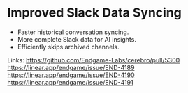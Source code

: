 # Improved Slack Data Syncing

- Faster historical conversation syncing.
- More complete Slack data for AI insights.
- Efficiently skips archived channels.

Links:
https://github.com/Endgame-Labs/cerebro/pull/5300
https://linear.app/endgame/issue/END-4189
https://linear.app/endgame/issue/END-4190
https://linear.app/endgame/issue/END-4191
